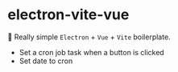 # electron-vite-vue

🥳 Really simple `Electron` + `Vue` + `Vite` boilerplate.

- Set a cron job task when a button is clicked
- Set date to cron